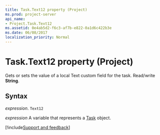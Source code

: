 ```yaml
---
title: Task.Text12 property (Project)
ms.prod: project-server
api_name:
- Project.Task.Text12
ms.assetid: 0e4ab5d2-f6c3-af7b-e822-0a1d6c422b3e
ms.date: 06/08/2017
localization_priority: Normal
---
```



# Task.Text12 property (Project)

Gets or sets the value of a local Text custom field for the task. Read/write  **String**.


## Syntax

_expression_. `Text12`

_expression_ A variable that represents a [Task](./Project.Task.md) object.

[!include[Support and feedback](~/includes/feedback-boilerplate.md)]